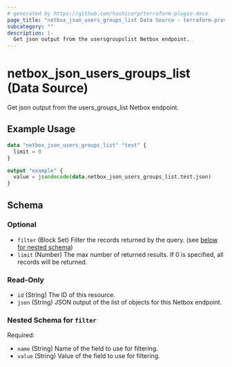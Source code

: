 ```yaml
---
# generated by https://github.com/hashicorp/terraform-plugin-docs
page_title: "netbox_json_users_groups_list Data Source - terraform-provider-netbox"
subcategory: ""
description: |-
  Get json output from the usersgroupslist Netbox endpoint.
---
```


# netbox_json_users_groups_list (Data Source)

Get json output from the users_groups_list Netbox endpoint.

## Example Usage

```terraform
data "netbox_json_users_groups_list" "test" {
  limit = 0
}

output "example" {
  value = jsondecode(data.netbox_json_users_groups_list.test.json)
}
```

<!-- schema generated by tfplugindocs -->
## Schema

### Optional

- `filter` (Block Set) Filter the records returned by the query. (see [below for nested schema](#nestedblock--filter))
- `limit` (Number) The max number of returned results. If 0 is specified, all records will be returned.

### Read-Only

- `id` (String) The ID of this resource.
- `json` (String) JSON output of the list of objects for this Netbox endpoint.

<a id="nestedblock--filter"></a>
### Nested Schema for `filter`

Required:

- `name` (String) Name of the field to use for filtering.
- `value` (String) Value of the field to use for filtering.



